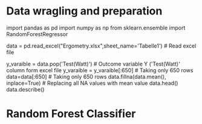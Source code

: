 # Data wragling and preparation 

import pandas as pd
import numpy as np
from sklearn.ensemble import RandomForestRegressor

data = pd.read_excel("Ergometry.xlsx",sheet_name='Tabelle1') # Read excel file

y_varaible = data.pop('Test(Watt)') # Outcome variable Y ('Test(Watt)' column form excel file 
y_varaible = y_varaible[:650] # Taking only 650 rows
data=data[:650] # Taking only 650 rows
data.fillna(data.mean(), inplace=True) # Replacing all NA values with mean value
data.head()
data.describe()

# Random Forest Classifier



